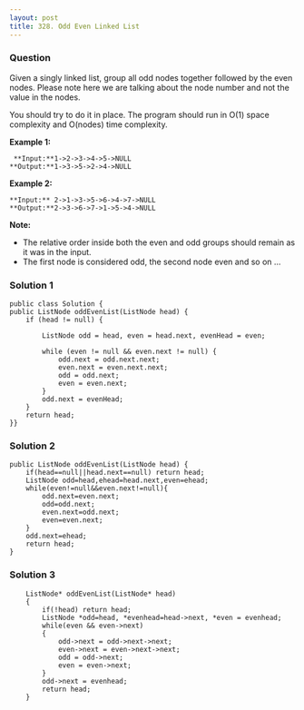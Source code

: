 ```yaml
---
layout: post
title: 328. Odd Even Linked List
---
```

### Question
Given a singly linked list, group all odd nodes together followed by the even
nodes. Please note here we are talking about the node number and not the value
in the nodes.

You should try to do it in place. The program should run in O(1) space
complexity and O(nodes) time complexity.

 **Example 1:**

    
    
     **Input:**1->2->3->4->5->NULL
    **Output:**1->3->5->2->4->NULL
    

**Example 2:**

    
    
    **Input:** 2->1->3->5->6->4->7->NULL
    **Output:**2->3->6->7->1->5->4->NULL
    

**Note:**

  * The relative order inside both the even and odd groups should remain as it was in the input.
  * The first node is considered odd, the second node even and so on ...

### Solution 1
    
    
    public class Solution {
    public ListNode oddEvenList(ListNode head) {
        if (head != null) {
        
            ListNode odd = head, even = head.next, evenHead = even; 
        
            while (even != null && even.next != null) {
                odd.next = odd.next.next; 
                even.next = even.next.next; 
                odd = odd.next;
                even = even.next;
            }
            odd.next = evenHead; 
        }
        return head;
    }}


### Solution 2
    
    
    public ListNode oddEvenList(ListNode head) {
        if(head==null||head.next==null) return head;
        ListNode odd=head,ehead=head.next,even=ehead;
        while(even!=null&&even.next!=null){
            odd.next=even.next;
            odd=odd.next;
            even.next=odd.next;
            even=even.next;
        }
        odd.next=ehead;
        return head;
    }


### Solution 3
    
    
        ListNode* oddEvenList(ListNode* head) 
        {
            if(!head) return head;
            ListNode *odd=head, *evenhead=head->next, *even = evenhead;
            while(even && even->next)
            {
                odd->next = odd->next->next;
                even->next = even->next->next;
                odd = odd->next;
                even = even->next;
            }
            odd->next = evenhead;
            return head;
        }



